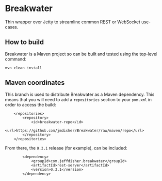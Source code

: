 # Breakwater

Thin wrapper over Jetty to streamline common REST or WebSocket use-cases.

## How to build

Breakwater is a Maven project so can be built and tested using the top-level command:

```
mvn clean install
```

## Maven coordinates

This branch is used to distribute Breakwater as a Maven dependency.  This means that you will need to add a `repositories` section to your `pom.xml` in order to access the build:

```
	<repositories>
		<repository>
			<id>breakwater-repo</id>
			<url>https://github.com/jmdisher/Breakwater/raw/maven/repo</url>
		</repository>
	</repositories>
```

From there, the `0.3.1` release (for example), can be included:

```
		<dependency>
			<groupId>com.jeffdisher.breakwater</groupId>
			<artifactId>rest-server</artifactId>
			<version>0.3.1</version>
		</dependency>
```

